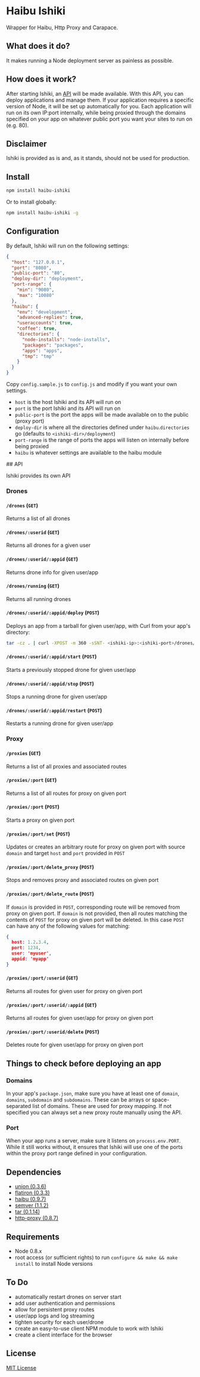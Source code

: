 # Haibu Ishiki

Wrapper for Haibu, Http Proxy and Carapace.

## What does it do?

It makes running a Node deployment server as painless as possible.

## How does it work?

After starting Ishiki, an [API](#api) will be made available. With this API, you can deploy applications and manage
them. If your application requires a specific version of Node, it will be set up automatically for you. Each application
will run on its own IP:port internally, while being proxied through the domains specified on your app on whatever public
port you want your sites to run on (e.g. 80).

## Disclaimer

Ishiki is provided as is and, as it stands, should not be used for production.

## Install

```bash
npm install haibu-ishiki
```

Or to install globally:

```bash
npm install haibu-ishiki -g
```

## Configuration

By default, Ishiki will run on the following settings:

```json
{
  "host": "127.0.0.1",
  "port": "8080",
  "public-port": "80",
  "deploy-dir": "deployment",
  "port-range": {
    "min": "9080",
    "max": "10080"
  },
  "haibu": {
    "env": "development",
    "advanced-replies": true,
    "useraccounts": true,
    "coffee": true,
    "directories": {
      "node-installs": "node-installs",
      "packages": "packages",
      "apps": "apps",
      "tmp": "tmp"
    }
  }
}
```

Copy `config.sample.js` to `config.js` and modify if you want your own settings.

* `host` is the host Ishiki and its API will run on
* `port` is the port Ishiki and its API will run on
* `public-port` is the port the apps will be made available on to the public (proxy port)
* `deploy-dir` is where all the directories defined under `haibu`.`directories` go (defaults to `<ishiki-dir>/deployment`)
* `port-range` is the range of ports the apps will listen on internally before being proxied
* `haibu` is whatever settings are available to the haibu module

<a name="api"/>
## API

Ishiki provides its own API

### Drones

#### `/drones` (`GET`)
Returns a list of all drones

#### `/drones/:userid` (`GET`)
Returns all drones for a given user

#### `/drones/:userid/:appid` (`GET`)
Returns drone info for given user/app

#### `/drones/running` (`GET`)
Returns all running drones

#### `/drones/:userid/:appid/deploy` (`POST`)
Deploys an app from a tarball for given user/app, with Curl from your app's directory:
```bash
tar -cz . | curl -XPOST -m 360 -sSNT- <ishiki-ip>:<ishiki-port>/drones/<user>/<app>/deploy
```

#### `/drones/:userid/:appid/start` (`POST`)
Starts a previously stopped drone for given user/app

#### `/drones/:userid/:appid/stop` (`POST`)
Stops a running drone for given user/app

#### `/drones/:userid/:appid/restart` (`POST`)
Restarts a running drone for given user/app

### Proxy

#### `/proxies` (`GET`)
Returns a list of all proxies and associated routes

#### `/proxies/:port` (`GET`)
Returns a list of all routes for proxy on given port

#### `/proxies/:port` (`POST`)
Starts a proxy on given port

#### `/proxies/:port/set` (`POST`)
Updates or creates an arbitrary route for proxy on given port with source `domain`
and target `host` and `port` provided in `POST`

#### `/proxies/:port/delete_proxy` (`POST`)
Stops and removes proxy and associated routes on given port

#### `/proxies/:port/delete_route` (`POST`)
If `domain` is provided in `POST`, corresponding route will be removed from proxy on given port.
If `domain` is not provided, then all routes matching the contents of `POST` for proxy on given port will be deleted.
In this case `POST` can have any of the following values for matching:
```json
{
  host: 1.2.3.4,
  port: 1234,
  user: 'myuser',
  appid: 'myapp'
}
```

#### `/proxies/:port/:userid` (`GET`)
Returns all routes for given user for proxy on given port

#### `/proxies/:port/:userid/:appid` (`GET`)
Returns all routes for given user/app for proxy on given port

#### `/proxies/:port/:userid/delete` (`POST`)
Deletes route for given user/app for proxy on given port

## Things to check before deploying an app

### Domains

In your app's `package.json`, make sure you have at least one of `domain`, `domains`, `subdomain` and `subdomains`.
These can be arrays or space-separated list of domains. These are used for proxy mapping. If not specified you can
always set a new proxy route manually using the API.

### Port

When your app runs a server, make sure it listens on `process.env.PORT`. While it still works without, it ensures that
Ishiki will use one of the ports within the proxy port range defined in your configuration.

## Dependencies

* [union (0.3.6)](https://github.com/flatiron/union/tree/v0.3.6)
* [flatiron (0.3.3)](https://github.com/flatiron/flatiron/tree/v0.3.3)
* [haibu (0.9.7)](https://github.com/nodejitsu/haibu)
* [semver (1.1.2)](https://github.com/isaacs/node-semver/tree/v1.1.2)
* [tar (0.1.14)](https://github.com/isaacs/node-tar/tree/v0.1.14)
* [http-proxy (0.8.7)](https://github.com/nodejitsu/node-http-proxy/tree/v0.8.7)

## Requirements

* Node 0.8.x
* root access (or sufficient rights) to run `configure && make && make install` to install Node versions

## To Do

* automatically restart drones on server start
* add user authentication and permissions
* allow for persistent proxy routes
* user/app logs and log streaming
* tighten security for each user/drone
* create an easy-to-use client NPM module to work with Ishiki
* create a client interface for the browser

## License

[MIT License](https://github.com/grownseed/haibu-ishiki/blob/master/LICENSE)